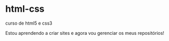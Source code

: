 # html-css
 curso de html5 e css3 

Estou aprendendo a criar sites e agora vou gerenciar os meus repositórios!
